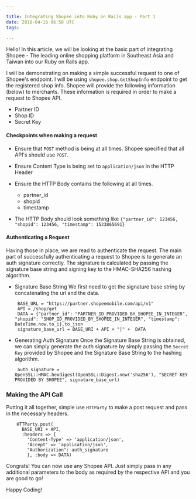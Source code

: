 ```yaml
---

title: Integrating Shopee into Ruby on Rails app - Part 1
date: 2018-04-16 06:58 UTC
tags:

---
```


Hello! In this article, we will be looking at the basic part of integrating Shopee - The leading online shopping platform in Southeast Asia and Taiwan into our Ruby on Rails app.

I will be demonstrating on making a simple successful request to one of Shopee's endpoint. I will be using `shopee.shop.GetShopInfo` endpoint to get the registered shop info. Shopee will provide the following information (below) to merchants. These information is required in order to make a request to Shopee API.

- Partner ID
- Shop ID
- Secret Key

#### Checkpoints when making a request
- Ensure that `POST` method is being at all times. Shopee specified that all API's should use `POST`.
- Ensure Content Type is being set to `application/json` in the HTTP Header
- Ensure the HTTP Body contains the following at all times.
  - partner_id
  - shopid
  - timestamp

- The HTTP Body should look something like `{"partner_id": 123456, "shopid": 123456, "timestamp": 1523865691}`

#### Authenticating a Request
Having those in place, we are read to authenticate the request. The main part of successfully authenticating a request to Shopee is to generate an auth signature correctly. The signature is calculated by passing the signature base string and signing key to the HMAC-SHA256 hashing algorithm.

 - Signature Base String
    We first need to get the signature base string by concatenating the url and the data.

        BASE_URL = "https://partner.shopeemobile.com/api/v1"
        API = /shop/get
        DATA = {"partner_id": "PARTNER_ID_PROVIDED_BY_SHOPEE_IN_INTEGER", "shopid": "SHOP_ID_PROVIDED_BY_SHOPEE_IN_INTEGER", "timestamp": DateTime.now.to_i}.to_json
        signature_base_url = BASE_URI + API + "|" +  DATA

 - Generating Auth Signature
    Once the Signature Base String is obtained, we can simply generate the auth signature by simply passing the `Secret Key` provided by Shopee and the Signature Base String to the hashing algorithm.

        auth_signature = OpenSSL::HMAC.hexdigest(OpenSSL::Digest.new('sha256'), "SECRET KEY PROVIDED BY SHOPEE", signature_base_url)

### Making the API Call
Putting it all together, simple use `HTTParty` to make a post request and pass in the necessary headers.

        HTTParty.post(
          BASE_URI + API,
          :headers => {
            'Content-Type' => 'application/json',
            'Accept' => 'application/json',
            "Authorization": auth_signature
            }, :body => DATA)

Congrats! You can now use any Shopee API. Just simply pass in any additional parameters to the body as required by the respective API and you are good to go!

Happy Coding!
